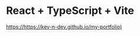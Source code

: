 # React + TypeScript + Vite

[https://https://kev-n-dev.github.io/my-portfolio)](https://kev-n-dev.github.io/my-portfolio/)
 
 
